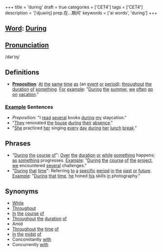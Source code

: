+++
title = 'during'
draft = true
categories = ['CET4']
tags = ['CET4']
description = '[ˈdjuəriŋ] prep.在…期间'
keywords = ['ai words', 'during']
+++

## [Word](/en/post/word/): [During](/en/post/during/)

## [Pronunciation](/en/post/pronunciation/)
/dərˈɪŋ/

## Definitions
- **[Preposition](/en/post/preposition/)**: [At](/en/post/at/) [the](/en/post/the/) [same](/en/post/same/) [time](/en/post/time/) [as](/en/post/as/) (an [event](/en/post/event/) [or](/en/post/or/) [period](/en/post/period/)); [throughout](/en/post/throughout/) [the](/en/post/the/) [duration](/en/post/duration/) [of](/en/post/of/) [something](/en/post/something/). [For](/en/post/for/) [example](/en/post/example/): "[During](/en/post/during/) [the](/en/post/the/) [summer](/en/post/summer/), [we](/en/post/we/) [often](/en/post/often/) [go](/en/post/go/) [on](/en/post/on/) [vacation](/en/post/vacation/)."

### [Example](/en/post/example/) Sentences
- _Preposition_: "I [read](/en/post/read/) [several](/en/post/several/) books [during](/en/post/during/) [my](/en/post/my/) staycation."
- "[They](/en/post/they/) renovated [the](/en/post/the/) [house](/en/post/house/) [during](/en/post/during/) [their](/en/post/their/) [absence](/en/post/absence/)."
- "[She](/en/post/she/) practiced [her](/en/post/her/) singing [every](/en/post/every/) [day](/en/post/day/) [during](/en/post/during/) [her](/en/post/her/) [lunch](/en/post/lunch/) [break](/en/post/break/)."

## Phrases
- "[During](/en/post/during/) [the](/en/post/the/) [course](/en/post/course/) [of](/en/post/of/)": [Over](/en/post/over/) [the](/en/post/the/) [duration](/en/post/duration/) [or](/en/post/or/) [while](/en/post/while/) [something](/en/post/something/) happens; [as](/en/post/as/) [something](/en/post/something/) progresses. [Example](/en/post/example/): "[During](/en/post/during/) [the](/en/post/the/) [course](/en/post/course/) [of](/en/post/of/) [the](/en/post/the/) [project](/en/post/project/), [we](/en/post/we/) encountered [several](/en/post/several/) challenges."
- "[During](/en/post/during/) [that](/en/post/that/) [time](/en/post/time/)": Referring [to](/en/post/to/) [a](/en/post/a/) [specific](/en/post/specific/) [period](/en/post/period/) [in](/en/post/in/) [the](/en/post/the/) [past](/en/post/past/) [or](/en/post/or/) [future](/en/post/future/). [Example](/en/post/example/): "[During](/en/post/during/) [that](/en/post/that/) [time](/en/post/time/), [he](/en/post/he/) honed [his](/en/post/his/) skills [in](/en/post/in/) photography."

## Synonyms
- [While](/en/post/while/)
- [Throughout](/en/post/throughout/)
- [In](/en/post/in/) [the](/en/post/the/) [course](/en/post/course/) [of](/en/post/of/)
- [Throughout](/en/post/throughout/) [the](/en/post/the/) [duration](/en/post/duration/) [of](/en/post/of/)
- Amid
- [Throughout](/en/post/throughout/) [the](/en/post/the/) [time](/en/post/time/) [of](/en/post/of/)
- [In](/en/post/in/) [the](/en/post/the/) [midst](/en/post/midst/) [of](/en/post/of/)
- Concomitantly [with](/en/post/with/)
- Concurrently [with](/en/post/with/)
